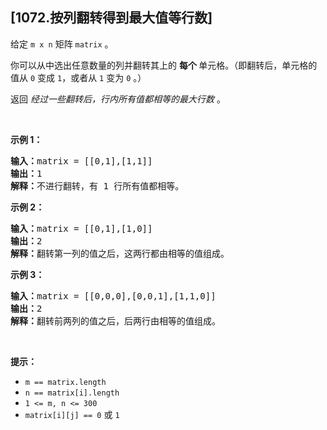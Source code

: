 ## [1072.按列翻转得到最大值等行数]
<p>给定&nbsp;<code>m x n</code>&nbsp;矩阵&nbsp;<code>matrix</code>&nbsp;。</p>

<p>你可以从中选出任意数量的列并翻转其上的&nbsp;<strong>每个&nbsp;</strong>单元格。（即翻转后，单元格的值从 <code>0</code> 变成 <code>1</code>，或者从 <code>1</code> 变为 <code>0</code> 。）</p>

<p>返回 <em>经过一些翻转后，行内所有值都相等的最大行数</em>&nbsp;。</p>

<p>&nbsp;</p>

<ol>
</ol>

<p><strong>示例 1：</strong></p>

<pre>
<strong>输入：</strong>matrix = [[0,1],[1,1]]
<strong>输出：</strong>1
<strong>解释：</strong>不进行翻转，有 1 行所有值都相等。
</pre>

<p><strong>示例 2：</strong></p>

<pre>
<strong>输入：</strong>matrix = [[0,1],[1,0]]
<strong>输出：</strong>2
<strong>解释：</strong>翻转第一列的值之后，这两行都由相等的值组成。
</pre>

<p><strong>示例 3：</strong></p>

<pre>
<strong>输入：</strong>matrix = [[0,0,0],[0,0,1],[1,1,0]]
<strong>输出：</strong>2
<strong>解释：</strong>翻转前两列的值之后，后两行由相等的值组成。</pre>

<p>&nbsp;</p>

<p><strong>提示：</strong></p>

<ul>
	<li><code>m == matrix.length</code></li>
	<li><code>n == matrix[i].length</code></li>
	<li><code>1 &lt;= m, n &lt;= 300</code></li>
	<li><code>matrix[i][j] == 0</code> 或&nbsp;<code>1</code></li>
</ul>

